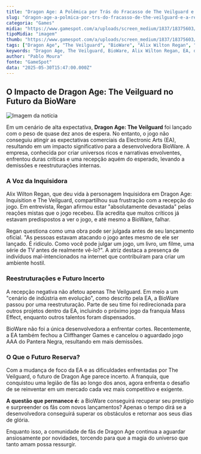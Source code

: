 ```yaml
---
title: "Dragon Age: A Polêmica por Trás do Fracasso de The Veilguard e a Reação dos Fãs"
slug: "dragon-age-a-polmica-por-trs-do-fracasso-de-the-veilguard-e-a-reao-dos-fs"
categoria: "Games"
midia: "https://www.gamespot.com/a/uploads/screen_medium/1837/18375603/4504112-dragonagetheveilguard2.jpg"
tipoMidia: "imagem"
thumb: "https://www.gamespot.com/a/uploads/screen_medium/1837/18375603/4504112-dragonagetheveilguard2.jpg"
tags: ["Dragon Age", "The Veilguard", "BioWare", "Alix Wilton Regan", "EA", "demissões", "indústria de jogos", "Mass Effect", "reestruturação", "futuro de Dragon Age"]
keywords: "Dragon Age, The Veilguard, BioWare, Alix Wilton Regan, EA, demissões, indústria de jogos, Mass Effect, reestruturação, futuro de Dragon Age"
author: "Pablo Moura"
fonte: "GameSpot"
data: "2025-05-30T15:47:00.000Z"
---
```

## O Impacto de Dragon Age: The Veilguard no Futuro da BioWare

![Imagem da notícia](https://www.gamespot.com/a/uploads/screen_medium/1837/18375603/4504112-dragonagetheveilguard2.jpg)

Em um cenário de alta expectativa, **Dragon Age: The Veilguard** foi lançado com o peso de quase dez anos de espera. No entanto, o jogo não conseguiu atingir as expectativas comerciais da Electronic Arts (EA), resultando em um impacto significativo para a desenvolvedora BioWare. A empresa, conhecida por criar universos ricos e narrativas envolventes, enfrentou duras críticas e uma recepção aquém do esperado, levando a demissões e reestruturações internas.

### A Voz da Inquisidora

Alix Wilton Regan, que deu vida à personagem Inquisidora em Dragon Age: Inquisition e The Veilguard, compartilhou sua frustração com a recepção do jogo. Em entrevista, Regan afirmou estar "absolutamente devastada" pelas reações mistas que o jogo recebeu. Ela acredita que muitos críticos já estavam predispostos a ver o jogo, e até mesmo a BioWare, falhar.

Regan questiona como uma obra pode ser julgada antes de seu lançamento oficial. "As pessoas estavam atacando o jogo antes mesmo de ele ser lançado. É ridículo. Como você pode julgar um jogo, um livro, um filme, uma série de TV antes de realmente vê-lo?". A atriz destaca a presença de indivíduos mal-intencionados na internet que contribuíram para criar um ambiente hostil.

### Reestruturações e Futuro Incerto

A recepção negativa não afetou apenas The Veilguard. Em meio a um "cenário de indústria em evolução", como descrito pela EA, a BioWare passou por uma reestruturação. Parte de seu time foi redirecionada para outros projetos dentro da EA, incluindo o próximo jogo da franquia Mass Effect, enquanto outros talentos foram dispensados.

BioWare não foi a única desenvolvedora a enfrentar cortes. Recentemente, a EA também fechou a Cliffhanger Games e cancelou o aguardado jogo AAA do Pantera Negra, resultando em mais demissões.

### O Que o Futuro Reserva?

Com a mudança de foco da EA e as dificuldades enfrentadas por The Veilguard, o futuro de Dragon Age parece incerto. A franquia, que conquistou uma legião de fãs ao longo dos anos, agora enfrenta o desafio de se reinventar em um mercado cada vez mais competitivo e exigente.

**A questão que permanece é:** a BioWare conseguirá recuperar seu prestígio e surpreender os fãs com novos lançamentos? Apenas o tempo dirá se a desenvolvedora conseguirá superar os obstáculos e retornar aos seus dias de glória.

Enquanto isso, a comunidade de fãs de Dragon Age continua a aguardar ansiosamente por novidades, torcendo para que a magia do universo que tanto amam possa ressurgir.

